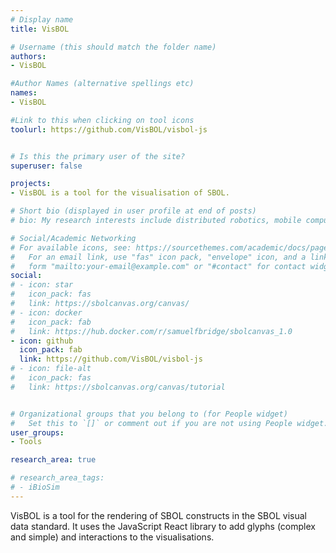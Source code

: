 ```yaml
---
# Display name
title: VisBOL

# Username (this should match the folder name)
authors:
- VisBOL

#Author Names (alternative spellings etc)
names:
- VisBOL

#Link to this when clicking on tool icons
toolurl: https://github.com/VisBOL/visbol-js


# Is this the primary user of the site?
superuser: false

projects:
- VisBOL is a tool for the visualisation of SBOL.

# Short bio (displayed in user profile at end of posts)
# bio: My research interests include distributed robotics, mobile computing and programmable matter.

# Social/Academic Networking
# For available icons, see: https://sourcethemes.com/academic/docs/page-builder/#icons
#   For an email link, use "fas" icon pack, "envelope" icon, and a link in the
#   form "mailto:your-email@example.com" or "#contact" for contact widget.
social:
# - icon: star
#   icon_pack: fas
#   link: https://sbolcanvas.org/canvas/
# - icon: docker
#   icon_pack: fab
#   link: https://hub.docker.com/r/samuelfbridge/sbolcanvas_1.0
- icon: github
  icon_pack: fab
  link: https://github.com/VisBOL/visbol-js
# - icon: file-alt
#   icon_pack: fas
#   link: https://sbolcanvas.org/canvas/tutorial


# Organizational groups that you belong to (for People widget)
#   Set this to `[]` or comment out if you are not using People widget.
user_groups:
- Tools

research_area: true

# research_area_tags:
# - iBioSim
---
```

VisBOL is a tool for the rendering of SBOL constructs in the SBOL visual data standard. It uses the JavaScript React library to add glyphs (complex and simple) and interactions to the visualisations.